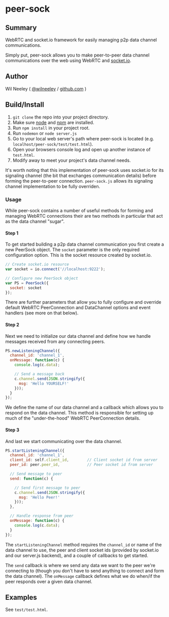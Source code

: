 # peer-sock

## Summary

WebRTC and socket.io framework for easily managing p2p data channel communications.

Simply put, peer-sock allows you to make peer-to-peer data channel communications over the web using WebRTC and 
[socket.io](http://http://socket.io/).

## Author

Wil Neeley ( [@wilneeley](http://twitter.com/wilneeley) / [github.com](https://github.com/Xaxis) )

## Build/Install

1. `git clone` the repo into your project directory.
2. Make sure [node](https://nodejs.org/) and [npm](https://www.npmjs.com/) are installed.
3. Run `npm install` in your project root.
4. Run `nodemon` or `node server.js`
5. Go to your local web server's path where peer-sock is located (e.g. `localhost/peer-sock/test/test.html`).
6. Open your browsers console log and open up another instance of `test.html`.
7. Modify away to meet your project's data channel needs.

It's worth noting that this implementation of peer-sock uses socket.io for its signaling channel (the bit that 
exchanges communication details) before forming the peer-to-peer connection. `peer-sock.js` allows its signaling channel
implementation to be fully overriden.

### Usage

While peer-sock contains a number of useful methods for forming and managing WebRTC connections their are two methods in
particular that act as the data channel "sugar". 

#### Step 1

To get started building a p2p data channel communication you first create a new PeerSock object. The `socket` 
parameter is the only required configuration option. This is the socket resource created by socket.io.

```javascript
// Create socket.io resource
var socket = io.connect('//localhost:9222');

// Configure new PeerSock object
var PS = PeerSock({
  socket: socket
});
```

There are further parameters that allow you to fully configure and override default WebRTC PeerConnection and 
DataChannel options and event handlers (see more on that below).

#### Step 2

Next we need to initialize our data channel and define how we handle messages received from any connecting peers.

```javascript
PS.newListeningChannel({
  channel_id: 'channel_1',
  onMessage: function(c) {
    console.log(c.data);

    // Send a message back
    c.channel.send(JSON.stringify({
      msg: 'Hello YOURSELF!'
    }));
  }
});
```

We define the name of our data channel and a callback which allows you to respond on the data channel. This method is
responsible for setting up much of the "under-the-hood" WebRTC PeerConnection details.

#### Step 3

And last we start communicating over the data channel.

```javascript
PS.startListeningChannel({
  channel_id: 'channel_1',
  client_id: self.client_id,        // Client socket id from server    
  peer_id: peer.peer_id,            // Peer socket id from server    

  // Send message to peer
  send: function(c) {

    // Send first message to peer
    c.channel.send(JSON.stringify({
      msg: 'Hello Peer!'
    }));
  },

  // Handle response from peer
  onMessage: function(c) {
    console.log(c.data);
  }
});
```

The `startListeningChannel` method requires the `channel_id` or name of the data channel to use, the peer and client
socket ids (provided by socket.io and our server.js backend), and a couple of callbacks to get started.

The `send` callback is where we send any data we want to the peer we're connecting to (though you don't have to send 
anything to connect and form the data channel). The `onMessage` callback defines what we do when/if the peer responds
over a given data channel.

## Examples

See `test/test.html`.

